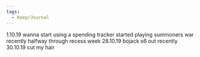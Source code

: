 ```yaml
---
tags:
  - Keep/Journal
---
```


1.10.19
wanna start using a spending tracker
started playing summoners war recently
halfway through recess week
28.10.19
bojack s6 out recently
30.10.19
cut my hair